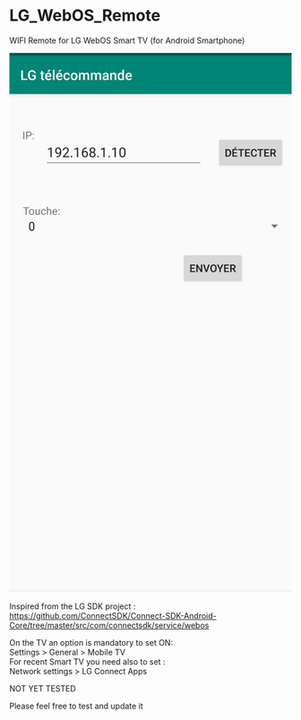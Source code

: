 # LG_WebOS_Remote
WIFI Remote for LG WebOS Smart TV (for Android Smartphone)

![alt text](https://github.com/GreenSnakeLinux/LG_WebOS_Remote/blob/master/Screenshot/LG%20Remote.png)

Inspired from the LG SDK project :
https://github.com/ConnectSDK/Connect-SDK-Android-Core/tree/master/src/com/connectsdk/service/webos

On the TV an option is mandatory to set ON:<br>
Settings > General > Mobile TV<br>
For recent Smart TV you need also to set :<br>
Network settings > LG Connect Apps<br>

NOT YET TESTED

Please feel free to test and update it
